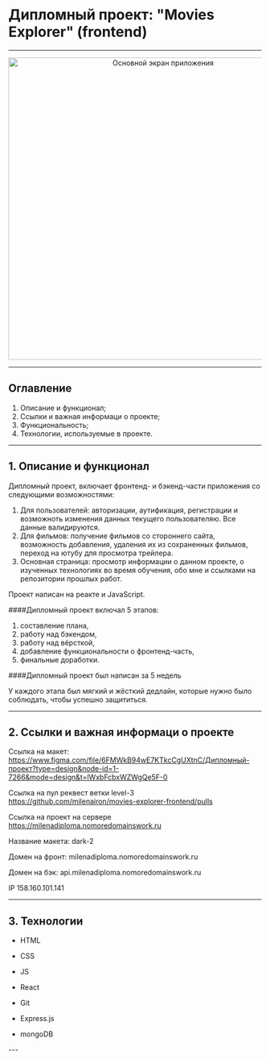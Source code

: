 # Дипломный проект: "Movies Explorer" (frontend)

---

<div align="center">
  <a href="https://milenadiploma.nomoredomainswork.ru/">
    <img width="600" alt="Основной экран приложения" src="https://sun9-69.userapi.com/impg/laToOas9JCGvG0oIqUoD_y4G9Wknos_ZYwFp7A/b5Fhq1njO_I.jpg?size=1280x1840&quality=95&sign=de2be38685f773dbe69f65ca70637653&type=album">
  </a>
</div>

---

## Оглавление

1. Описание и функционал;
2. Ссылки и важная информаци о проекте;
3. Функциональность;
4. Технологии, используемые в проекте.

---

## 1. Описание и функционал

Дипломный проект, включает фронтенд- и бэкенд-части приложения со следующими возможностями:

1. Для пользователей: авторизации, аутификация, регистрации и возможноть изменения данных текущего пользователяю. Все данные валидируются.
2. Для фильмов: получение фильмов со стороннего сайта, возможность добавления, удаления их из сохраненных фильмов, переход на ютубу для просмотра трейлера.
3. Основная страница: просмотр информации о данном проекте, о изученных технологиях во время обучения, обо мне и ссылками на репозитории прошлых работ.

Проект написан на реакте и JavaScript.

####Дипломный проект включал 5 этапов:

1. составление плана,
2. работу над бэкендом,
3. работу над вёрсткой,
4. добавление функциональности о фронтенд-часть,
5. финальные доработки.

####Дипломный проект был написан за 5 недель

У каждого этапа был мягкий и жёсткий дедлайн, которые нужно было соблюдать, чтобы успешно защититься.

---

## 2. Ссылки и важная информаци о проекте

Ссылка на макет: https://www.figma.com/file/6FMWkB94wE7KTkcCgUXtnC/Дипломный-проект?type=design&node-id=1-7266&mode=design&t=lWxbFcbxWZWgQe5F-0

Ссылка на пул реквест ветки level-3 https://github.com/milenairon/movies-explorer-frontend/pulls

Ссылка на проект на сервере https://milenadiploma.nomoredomainswork.ru

Название макета: dark-2

Домен на фронт: milenadiploma.nomoredomainswork.ru

Домен на бэк: api.milenadiploma.nomoredomainswork.ru

IP 158.160.101.141

---

## 3. Технологии

 <ul className="techs__items">
        <li className="techs__item">
          <p className="techs__tech">HTML</p>
        </li>
        <li className="techs__item">
          <p className="techs__tech">CSS</p>
        </li>
        <li className="techs__item">
          <p className="techs__tech">JS</p>
        </li>
        <li className="techs__item">
          <p className="techs__tech">React</p>
        </li>
        <li className="techs__item">
          <p className="techs__tech">Git</p>
        </li>
        <li className="techs__item">
          <p className="techs__tech">Express.js</p>
        </li>
        <li className="techs__item">
          <p className="techs__tech">mongoDB</p>
        </li>
 </ul>
---
